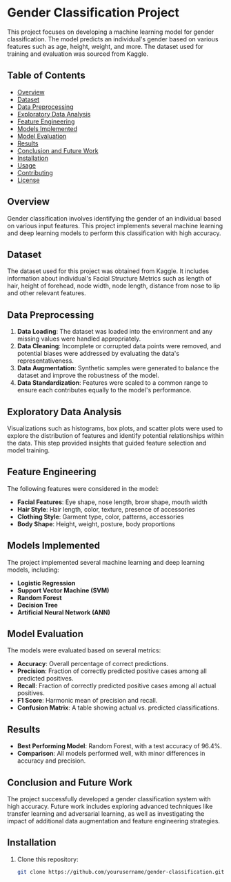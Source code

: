 # Gender Classification Project

This project focuses on developing a machine learning model for gender classification. The model predicts an individual's gender based on various features such as age, height, weight, and more. The dataset used for training and evaluation was sourced from Kaggle.

## Table of Contents

- [Overview](#overview)
- [Dataset](#dataset)
- [Data Preprocessing](#data-preprocessing)
- [Exploratory Data Analysis](#exploratory-data-analysis)
- [Feature Engineering](#feature-engineering)
- [Models Implemented](#models-implemented)
- [Model Evaluation](#model-evaluation)
- [Results](#results)
- [Conclusion and Future Work](#conclusion-and-future-work)
- [Installation](#installation)
- [Usage](#usage)
- [Contributing](#contributing)
- [License](#license)

## Overview

Gender classification involves identifying the gender of an individual based on various input features. This project implements several machine learning and deep learning models to perform this classification with high accuracy.

## Dataset

The dataset used for this project was obtained from Kaggle. It includes information about individual's Facial Structure Metrics such as length of hair, height of forehead, node width, node length, distance from nose to lip and other relevant features.

## Data Preprocessing

1. **Data Loading**: The dataset was loaded into the environment and any missing values were handled appropriately.
2. **Data Cleaning**: Incomplete or corrupted data points were removed, and potential biases were addressed by evaluating the data's representativeness.
3. **Data Augmentation**: Synthetic samples were generated to balance the dataset and improve the robustness of the model.
4. **Data Standardization**: Features were scaled to a common range to ensure each contributes equally to the model's performance.

## Exploratory Data Analysis

Visualizations such as histograms, box plots, and scatter plots were used to explore the distribution of features and identify potential relationships within the data. This step provided insights that guided feature selection and model training.

## Feature Engineering

The following features were considered in the model:

- **Facial Features**: Eye shape, nose length, brow shape, mouth width
- **Hair Style**: Hair length, color, texture, presence of accessories
- **Clothing Style**: Garment type, color, patterns, accessories
- **Body Shape**: Height, weight, posture, body proportions

## Models Implemented

The project implemented several machine learning and deep learning models, including:

- **Logistic Regression**
- **Support Vector Machine (SVM)**
- **Random Forest**
- **Decision Tree**
- **Artificial Neural Network (ANN)**

## Model Evaluation

The models were evaluated based on several metrics:

- **Accuracy**: Overall percentage of correct predictions.
- **Precision**: Fraction of correctly predicted positive cases among all predicted positives.
- **Recall**: Fraction of correctly predicted positive cases among all actual positives.
- **F1 Score**: Harmonic mean of precision and recall.
- **Confusion Matrix**: A table showing actual vs. predicted classifications.

## Results

- **Best Performing Model**: Random Forest, with a test accuracy of 96.4%.
- **Comparison**: All models performed well, with minor differences in accuracy and precision.

## Conclusion and Future Work

The project successfully developed a gender classification system with high accuracy. Future work includes exploring advanced techniques like transfer learning and adversarial learning, as well as investigating the impact of additional data augmentation and feature engineering strategies.

## Installation

1. Clone this repository:
   ```bash
   git clone https://github.com/yourusername/gender-classification.git

